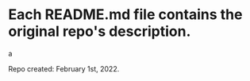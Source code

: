# Each README.md file contains the original repo's description.

a

Repo created: February 1st, 2022.
